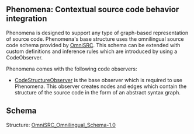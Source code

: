 ## Phenomena: Contextual source code behavior integration 
Phenomena is designed to support any type of graph-based representation of source code. Phenomena's base structure uses the omnilingual source code schema provided by [OmniSRC](https://github.com/CodeBrig/OmniSRC). This schema can be extended with custom definitions and inference rules which are introduced by using a CodeObserver.

Phenomena comes with the following code observers:
- [CodeStructureObserver](https://github.com/CodeBrig/Phenomena/blob/master/src/main/groovy/com/codebrig/phenomena/code/structure/CodeStructureObserver.groovy) is the base observer which is required to use Phenomena. This observer creates nodes and edges which contain the structure of the source code in the form of an abstract syntax graph.

## Schema

Structure: [OmniSRC_Omnilingual_Schema-1.0](https://github.com/CodeBrig/OmniSRC/blob/master/src/main/resources/schema/omnilingual/OmniSRC_Omnilingual_Schema-1.0.gql)

